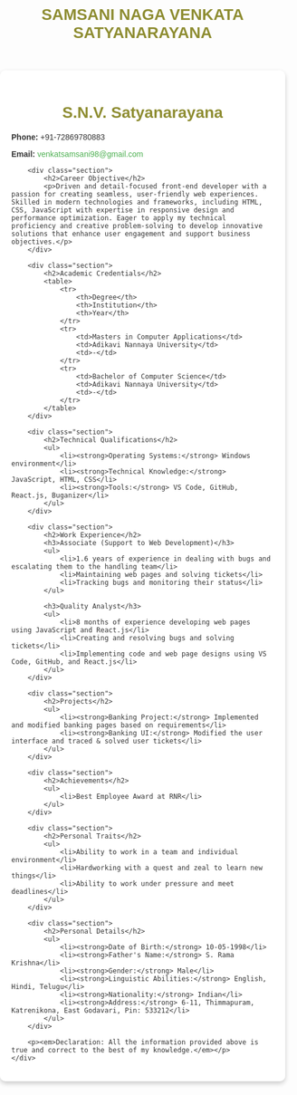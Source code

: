 # SAMSANI NAGA VENKATA SATYANARAYANA
<html lang="en">
<head>
    <meta charset="UTF-8">
    <meta name="viewport" content="width=device-width, initial-scale=1.0">
    <title>Resume - S.N.V. Satyanarayana</title>
    <style>
        body {
            font-family: Arial, sans-serif;
            margin: 0;
            padding: 0;
            color: #333;
            background: url('https://via.placeholder.com/1920x1080') no-repeat center center fixed;
            background-size: cover;
        }
        .container {
            max-width: 900px;
            margin: 50px auto;
            padding: 20px;
            background: rgba(255, 255, 255, 0.9);
            border-radius: 10px;
            box-shadow: 0 4px 8px rgba(0, 0, 0, 0.2);
        }
        h1 {
            text-align: center;
            color:rgb(142, 141, 50);
        }
        h2 {
            color: #333;
            border-bottom: 2px solidrgb(119, 113, 136);
            padding-bottom: 5px;
        }
        table {
            width: 100%;
            border-collapse: collapse;
            margin: 20px 0;
        }
        table, th, td {
            border: 1px solid #ddd;
        }
        th, td {
            padding: 8px;
            text-align: left;
        }
        th {
            background-color: #f2f2f2;
        }
        ul {
            list-style: none;
            padding: 0;
        }
        ul li {
            margin-bottom: 10px;
        }
        a {
            color: #4CAF50;
            text-decoration: none;
        }
        a:hover {
            text-decoration: underline;
        }
        .section {
            margin-bottom: 30px;
        }
    </style>
</head>
<body>
    <div class="container">
        <h1>S.N.V. Satyanarayana</h1>
        <p><strong>Phone:</strong> +91-72869780883</p>
        <p><strong>Email:</strong> <a href="mailto:venkatsamsani98@gmail.com">venkatsamsani98@gmail.com</a></p>

        <div class="section">
            <h2>Career Objective</h2>
            <p>Driven and detail-focused front-end developer with a passion for creating seamless, user-friendly web experiences. Skilled in modern technologies and frameworks, including HTML, CSS, JavaScript with expertise in responsive design and performance optimization. Eager to apply my technical proficiency and creative problem-solving to develop innovative solutions that enhance user engagement and support business objectives.</p>
        </div>

        <div class="section">
            <h2>Academic Credentials</h2>
            <table>
                <tr>
                    <th>Degree</th>
                    <th>Institution</th>
                    <th>Year</th>
                </tr>
                <tr>
                    <td>Masters in Computer Applications</td>
                    <td>Adikavi Nannaya University</td>
                    <td>-</td>
                </tr>
                <tr>
                    <td>Bachelor of Computer Science</td>
                    <td>Adikavi Nannaya University</td>
                    <td>-</td>
                </tr>
            </table>
        </div>

        <div class="section">
            <h2>Technical Qualifications</h2>
            <ul>
                <li><strong>Operating Systems:</strong> Windows environment</li>
                <li><strong>Technical Knowledge:</strong> JavaScript, HTML, CSS</li>
                <li><strong>Tools:</strong> VS Code, GitHub, React.js, Buganizer</li>
            </ul>
        </div>

        <div class="section">
            <h2>Work Experience</h2>
            <h3>Associate (Support to Web Development)</h3>
            <ul>
                <li>1.6 years of experience in dealing with bugs and escalating them to the handling team</li>
                <li>Maintaining web pages and solving tickets</li>
                <li>Tracking bugs and monitoring their status</li>
            </ul>

            <h3>Quality Analyst</h3>
            <ul>
                <li>8 months of experience developing web pages using JavaScript and React.js</li>
                <li>Creating and resolving bugs and solving tickets</li>
                <li>Implementing code and web page designs using VS Code, GitHub, and React.js</li>
            </ul>
        </div>

        <div class="section">
            <h2>Projects</h2>
            <ul>
                <li><strong>Banking Project:</strong> Implemented and modified banking pages based on requirements</li>
                <li><strong>Banking UI:</strong> Modified the user interface and traced & solved user tickets</li>
            </ul>
        </div>

        <div class="section">
            <h2>Achievements</h2>
            <ul>
                <li>Best Employee Award at RNR</li>
            </ul>
        </div>

        <div class="section">
            <h2>Personal Traits</h2>
            <ul>
                <li>Ability to work in a team and individual environment</li>
                <li>Hardworking with a quest and zeal to learn new things</li>
                <li>Ability to work under pressure and meet deadlines</li>
            </ul>
        </div>

        <div class="section">
            <h2>Personal Details</h2>
            <ul>
                <li><strong>Date of Birth:</strong> 10-05-1998</li>
                <li><strong>Father's Name:</strong> S. Rama Krishna</li>
                <li><strong>Gender:</strong> Male</li>
                <li><strong>Linguistic Abilities:</strong> English, Hindi, Telugu</li>
                <li><strong>Nationality:</strong> Indian</li>
                <li><strong>Address:</strong> 6-11, Thimmapuram, Katrenikona, East Godavari, Pin: 533212</li>
            </ul>
        </div>

        <p><em>Declaration: All the information provided above is true and correct to the best of my knowledge.</em></p>
    </div>
</body>
</html>
